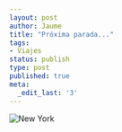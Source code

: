 ```yaml
---
layout: post
author: Jaume
title: "Próxima parada..."
tags:
- Viajes
status: publish
type: post
published: true
meta:
  _edit_last: '3'
---
```

<img src="https://c7.staticflickr.com/4/3357/3451370942_d4aeaace83_b.jpg" alt="New York">
